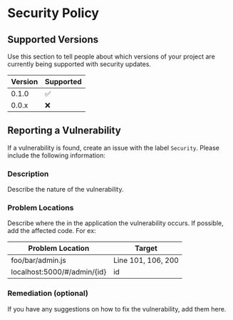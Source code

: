 # Security Policy

## Supported Versions

Use this section to tell people about which versions of your project are
currently being supported with security updates.

| Version | Supported          |
| ------- | ------------------ |
| 0.1.0   | :white_check_mark: |
| 0.0.x   | :x:                |

## Reporting a Vulnerability

If a vulnerability is found, create an issue with the label `Security`.  Please include the following information:

### Description

Describe the nature of the vulnerability.

### Problem Locations

Describe where the in the application the vulnerability occurs.  If possible, add the affected code.  For ex:

| Problem Location | Target          |
| ------- | ------------------ |
| foo/bar/admin.js   | Line 101, 106, 200 |
| localhost:5000/#/admin/{id}  | id                |

### Remediation (optional)

If you have any suggestions on how to fix the vulnerability, add them here.

